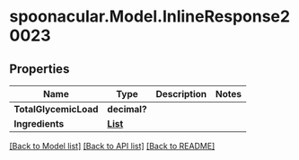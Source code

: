 # spoonacular.Model.InlineResponse20023
## Properties

Name | Type | Description | Notes
------------ | ------------- | ------------- | -------------
**TotalGlycemicLoad** | **decimal?** |  | 
**Ingredients** | [**List<InlineResponse20023Ingredients>**](InlineResponse20023Ingredients.md) |  | 

[[Back to Model list]](../README.md#documentation-for-models) [[Back to API list]](../README.md#documentation-for-api-endpoints) [[Back to README]](../README.md)

